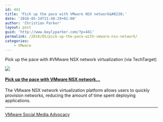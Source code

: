 ```yaml
---
id: 441
title: 'Pick up the pace with VMware NSX network&#8230;'
date: '2016-05-24T21:48:29+01:00'
author: 'Christian Parker'
layout: post
guid: 'http://www.baylyparker.com/?p=441'
permalink: /2016/05/pick-up-the-pace-with-vmware-nsx-network/
categories:
    - VMware
---
```


Pick up the pace with #VMware NSX network virtualization (via TechTarget)

[![](https://d3utlhu53nfcwz.cloudfront.net/171901/cdnImage/article/0ec0f023-204e-46b2-b68d-47899f71db2e/?size=Box320)](http://bit.ly/20xmndE)

#### [Pick up the pace with VMware NSX network…](http://bit.ly/20xmndE)

The VMware NSX network virtualization platform allows users to quickly provision networks, reducing the amount of time spent deploying applications.

- - - - - -

[VMware Social Media Advocacy](http://advocacy.vmware.com)